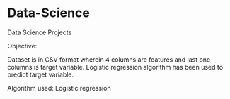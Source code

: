 # Data-Science
Data Science Projects

Objective:

Dataset is in CSV format wherein 4 columns are features and last one columns is target variable. Logistic regression algorithm has been used to predict target variable.

Algorithm used: Logistic regression





